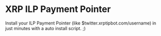 # XRP ILP Payment Pointer
Install your ILP Payment Pointer (like $twitter.xrptipbot.com/username) in just minutes with a auto install script. ;)
